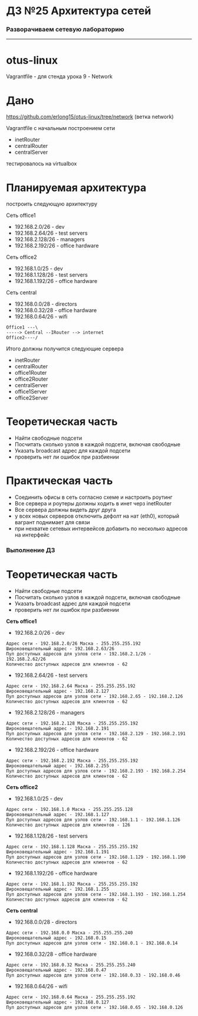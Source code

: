 # ДЗ №25 Архитектура сетей
### Разворачиваем сетевую лабораторию
--------------------------------------------------------------------------------------------

# otus-linux
Vagrantfile - для стенда урока 9 - Network

# Дано
https://github.com/erlong15/otus-linux/tree/network
(ветка network)

Vagrantfile с начальным построением сети
- inetRouter
- centralRouter
- centralServer

тестировалось на virtualbox

# Планируемая архитектура
построить следующую архитектуру

Сеть office1
- 192.168.2.0/26 - dev
- 192.168.2.64/26 - test servers
- 192.168.2.128/26 - managers
- 192.168.2.192/26 - office hardware

Сеть office2
- 192.168.1.0/25 - dev
- 192.168.1.128/26 - test servers
- 192.168.1.192/26 - office hardware

Сеть central
- 192.168.0.0/28 - directors
- 192.168.0.32/28 - office hardware
- 192.168.0.64/26 - wifi

```
Office1 ---\
-----> Central --IRouter --> internet
Office2----/
```
Итого должны получится следующие сервера
- inetRouter
- centralRouter
- office1Router
- office2Router
- centralServer
- office1Server
- office2Server

# Теоретическая часть
- Найти свободные подсети
- Посчитать сколько узлов в каждой подсети, включая свободные
- Указать broadcast адрес для каждой подсети
- проверить нет ли ошибок при разбиении

# Практическая часть
- Соединить офисы в сеть согласно схеме и настроить роутинг
- Все сервера и роутеры должны ходить в инет черз inetRouter
- Все сервера должны видеть друг друга
- у всех новых серверов отключить дефолт на нат (eth0), который вагрант поднимает для связи
- при нехватке сетевых интервейсов добавить по несколько адресов на интерфейс


### Выполнение ДЗ

# Теоретическая часть
- Найти свободные подсети
- Посчитать сколько узлов в каждой подсети, включая свободные
- Указать broadcast адрес для каждой подсети
- проверить нет ли ошибок при разбиении

__Сеть office1__

- 192.168.2.0/26 - dev
```
Адрес сети - 192.168.2.0/26 Маска - 255.255.255.192
Широковещательный адрес - 192.168.2.63/26
Пул доступных адресов для узлов сети - 192.168.2.1/26 - 192.168.2.62/26
Количество доступных адресов для клиентов - 62
```

- 192.168.2.64/26 - test servers
```
Адрес сети - 192.168.2.64 Маска - 255.255.255.192
Широковещательный адрес - 192.168.2.127
Пул доступных адресов для узлов сети - 192.168.2.65 - 192.168.2.126
Количество доступных адресов для клиентов - 62
```

- 192.168.2.128/26 - managers
```
Адрес сети - 192.168.2.128 Маска - 255.255.255.192
Широковещательный адрес - 192.168.2.191
Пул доступных адресов для узлов сети - 192.168.2.129 - 192.168.2.191
Количество доступных адресов для клиентов - 62
```

- 192.168.2.192/26 - office hardware
```
Адрес сети - 192.168.2.192 Маска - 255.255.255.192
Широковещательный адрес - 192.168.2.255
Пул доступных адресов для узлов сети - 192.168.2.193 - 192.168.2.254
Количество доступных адресов для клиентов - 62
```

__Сеть office2__

- 192.168.1.0/25 - dev
```
Адрес сети - 192.168.1.0 Маска - 255.255.255.128
Широковещательный адрес - 192.168.1.127
Пул доступных адресов для узлов сети - 192.168.1.1 - 192.168.1.126
Количество доступных адресов для клиентов - 126
```

- 192.168.1.128/26 - test servers
```
Адрес сети - 192.168.1.128 Маска - 255.255.255.192
Широковещательный адрес - 192.168.1.191
Пул доступных адресов для узлов сети - 192.168.1.129 - 192.168.1.190
Количество доступных адресов для клиентов - 62
```

- 192.168.1.192/26 - office hardware
```
Адрес сети - 192.168.1.192 Маска - 255.255.255.192
Широковещательный адрес - 192.168.1.255
Пул доступных адресов для узлов сети - 192.168.1.193 - 192.168.1.254
Количество доступных адресов для клиентов - 62
```

__Сеть central__

- 192.168.0.0/28 - directors
```
Адрес сети - 192.168.0.0 Маска - 255.255.255.240
Широковещательный адрес - 192.168.0.15
Пул доступных адресов для узлов сети - 192.168.0.1 - 192.168.0.14
```

- 192.168.0.32/28 - office hardware
```
Адрес сети - 192.168.0.32 Маска - 255.255.255.240
Широковещательный адрес - 192.168.0.47
Пул доступных адресов для узлов сети - 192.168.0.33 - 192.168.0.46
```

- 192.168.0.64/26 - wifi 
```
Адрес сети - 192.168.0.64 Маска - 255.255.255.192
Широковещательный адрес - 192.168.0.127
Пул доступных адресов для узлов сети - 192.168.0.65 - 192.168.0.126
```
